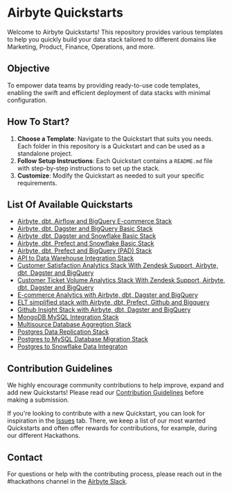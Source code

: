 # Airbyte Quickstarts

Welcome to Airbyte Quickstarts! This repository provides various templates to help you quickly build your data stack tailored to different domains like Marketing, Product, Finance, Operations, and more.

## Objective

To empower data teams by providing ready-to-use code templates, enabling the swift and efficient deployment of data stacks with minimal configuration.

## How To Start?

1. **Choose a Template**: Navigate to the Quickstart that suits you needs. Each folder in this repository is a Quickstart and can be used as a standalone project.
2. **Follow Setup Instructions**: Each Quickstart contains a `README.md` file with step-by-step instructions to set up the stack.
3. **Customize**: Modify the Quickstart as needed to suit your specific requirements.

## List Of Available Quickstarts

- [Airbyte, dbt, Airflow and BigQuery E-commerce Stack](./airbyte_dbt_airflow_bigquery)
- [Airbyte, dbt, Dagster and BigQuery Basic Stack](./airbyte_dbt_dagster)
- [Airbyte, dbt, Dagster and Snowflake Basic Stack](./airbyte_dbt_dagster_snowflake)
- [Airbyte, dbt, Prefect and Snowflake Basic Stack](./airbyte_dbt_prefect_snowflake)
- [Airbyte, dbt, Prefect and BigQuery (PAD) Stack](./airbyte_dbt_prefect_bigquery)
- [API to Data Warehouse Integration Stack](./api_to_warehouse)
- [Customer Satisfaction Analytics Stack With Zendesk Support, Airbyte, dbt, Dagster and BigQuery](./satisfaction_analytics_zendesk_support)
- [Customer Ticket Volume Analytics Stack With Zendesk Support, Airbyte, dbt, Dagster and BigQuery](./ticket_volume_analytics_zendesk_support)
- [E-commerce Analytics with Airbyte, dbt, Dagster and BigQuery](./ecommerce_analytics_bigquery)
- [ELT simplified stack with Airbyte, dbt, Prefect, Github and Bigquery](./elt_simplified_stack)
- [Github Insight Stack with Airbyte, dbt, Dagster and BigQuery](./github_insight_stack)
- [MongoDB MySQL Integration Stack](./mongodb_mysql_integration)
- [Multisource Database Aggregtion Stack](./multisource_aggregation)
- [Postgres Data Replication Stack](./postgres_data_replication)
- [Postgres to MySQL Database Migration Stack](./postgres_to_mysql_migration)
- [Postgres to Snowflake Data Integraton](./postgres_snowflake_integration)

## Contribution Guidelines

We highly encourage community contributions to help improve, expand and add new Quickstarts! Please read our [Contribution Guidelines](CONTRIBUTING.md) before making a submission.

If you're looking to contribute with a new Quickstart, you can look for inspiration in the [Issues](https://github.com/airbytehq/quickstarts/issues) tab. There, we keep a list of our most wanted Quickstarts and often offer rewards for contributions, for example, during our different Hackathons.

## Contact

For questions or help with the contributing process, please reach out in the #hackathons channel in the [Airbyte Slack](https://airbytehq.slack.com/).
